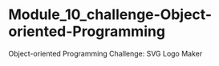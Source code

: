 # Module_10_challenge-Object-oriented-Programming
Object-oriented Programming Challenge: SVG Logo Maker
